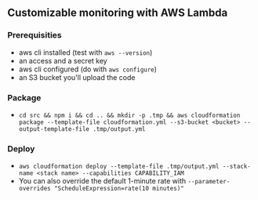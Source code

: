 ## Customizable monitoring with AWS Lambda

### Prerequisities

* aws cli installed (test with ```aws --version```)
* an access and a secret key
* aws cli configured (do with ```aws configure```)
* an S3 bucket you'll upload the code

### Package

* ```cd src && npm i && cd .. && mkdir -p .tmp && aws cloudformation package --template-file cloudformation.yml --s3-bucket <bucket> --output-template-file .tmp/output.yml```

### Deploy

* ```aws cloudformation deploy --template-file .tmp/output.yml --stack-name <stack name> --capabilities CAPABILITY_IAM```
* You can also override the default 1-minute rate with ```--parameter-overrides "ScheduleExpression=rate(10 minutes)"```

